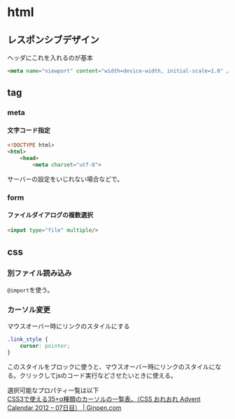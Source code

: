 # html

## レスポンシブデザイン

ヘッダにこれを入れるのが基本

```html
<meta name="viewport" content="width=device-width, initial-scale=1.0" />
```

## tag

### meta

#### 文字コード指定

```html
<!DOCTYPE html>
<html>
    <head>
        <meta charset="utf-8">
```

サーバーの設定をいじれない場合などで。

### form

#### ファイルダイアログの複数選択

```html
<input type="file" multiple/>
```

## css

### 別ファイル読み込み

`@import`を使う。

### カーソル変更

マウスオーバー時にリンクのスタイルにする

```css
.link_style {
    cursor: pointer;
}
```

このスタイルをブロックに使うと、マウスオーバー時にリンクのスタイルになる。クリックしてjsのコード実行などさせたいときに使える。

選択可能なプロパティ一覧は以下  
[CSS3で使える35+α種類のカーソルの一覧表。（CSS おれおれ Advent Calendar 2012 – 07日目） | Ginpen.com](https://ginpen.com/2012/12/08/css-cursors/)
